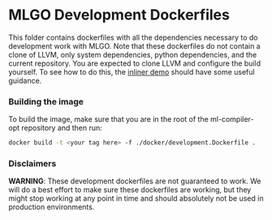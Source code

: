 # MLGO Development Dockerfiles

This folder contains dockerfiles with all the dependencies necessary to do
development work with MLGO. Note that these dockerfiles do not contain a
clone of LLVM, only system dependencies, python dependencies, and the current
repository. You are expected to clone LLVM and configure the build yourself.
To see how to do this, the [inliner demo](../../docs/inlining-demo/demo.md) should have
some useful guidance.

### Building the image

To build the image, make sure that you are in the root of the ml-compiler-opt
repository and then run:
```bash
docker build -t <your tag here> -f ./docker/development.Dockerfile .
```

### Disclaimers

**WARNING**: These development dockerfiles are not guaranteed to work. We will
do a best effort to make sure these dockerfiles are working, but they might stop
working at any point in time and should absolutely not be used in production
environments.
